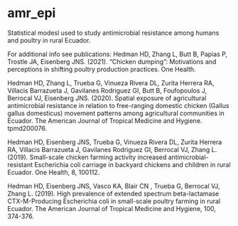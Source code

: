 # amr_epi
Statistical modesl used to study antimicrobial resistance among humans and poultry in rural Ecuador. 

For additional info see publications:
Hedman HD, Zhang L, Butt B, Papias P, Trostle JA, Eisenberg JNS. (2021). “Chicken dumping”: Motivations and perceptions in shifting poultry production practices. One Health.

Hedman HD, Zhang L, Trueba G, Vinueza Rivera DL, Zurita Herrera RA, Villacis Barrazueta J, Gavilanes Rodriguez GI, Butt B, Foufopoulos J, Berrocal VJ, Eisenberg JNS. (2020). Spatial exposure of agricultural antimicrobial resistance in relation to free-ranging domestic chicken (Gallus gallus domesticus) movement patterns among agricultural communities in Ecuador. The American Journal of Tropical Medicine and Hygiene. tpmd200076.

Hedman HD, Eisenberg JNS, Trueba G, Vinueza Rivera DL, Zurita Herrera RA, Villacis Barrazueta J, Gavilanes Rodriguez GI, Berrocal VJ, Zhang L. (2019). Small-scale chicken farming activity increased antimicrobial-resistant Escherichia coli carriage in backyard chickens and children in rural Ecuador. One Health, 8, 100112.

Hedman HD, Eisenberg JNS, Vasco KA, Blair CN , Trueba G, Berrocal VJ, Zhang L. (2019). High prevalence of extended spectrum beta-lactamase CTX-M-Producing Escherichia coli in small-scale poultry farming in rural Ecuador. The American Journal of Tropical Medicine and Hygiene, 100, 374-376.
